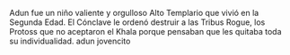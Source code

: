 Adun fue un niño valiente y orgulloso Alto Templario que vivió en la Segunda Edad. El Cónclave le ordenó destruir a las Tribus Rogue, los Protoss que no aceptaron el Khala
porque pensaban que les quitaba toda su individualidad. adun jovencito